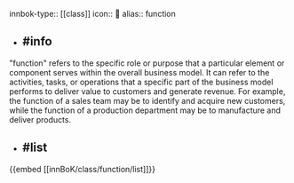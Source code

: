 innbok-type:: [[class]]
icon:: 👔
alias:: function

- ## #info 
"function" refers to the specific role or purpose that a particular element or component serves within the overall business model. It can refer to the activities, tasks, or operations that a specific part of the business model performs to deliver value to customers and generate revenue. For example, the function of a sales team may be to identify and acquire new customers, while the function of a production department may be to manufacture and deliver products.
- ## #list 
{{embed [[innBoK/class/function/list]]}}

